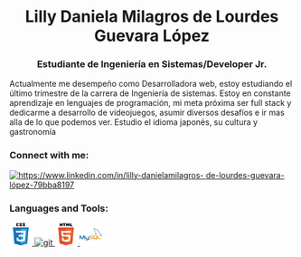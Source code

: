 <h1 align="center">Lilly Daniela Milagros de Lourdes Guevara López</h1>
<h3 align="center">Estudiante de Ingeniería en Sistemas/Developer Jr. </h3>

<p align="left"> Actualmente me desempeño como Desarrolladora
web, estoy estudiando el último trimestre de la
carrera de Ingeniería de sistemas. 
Estoy en constante aprendizaje en lenguajes de
programación, mi meta próxima ser full stack y dedicarme a desarrollo de videojuegos, asumir diversos desafíos e ir mas alla de lo que podemos ver.
Estudio el idioma japonés, su cultura y gastronomía</p>

<h3 align="left">Connect with me:</h3>
<p align="left">
<a href="https://linkedin.com/in/https://www.linkedin.com/in/lilly-danielamilagros- de-lourdes-guevara-lópez-79bba8197" target="blank"><img align="center" src="https://raw.githubusercontent.com/rahuldkjain/github-profile-readme-generator/master/src/images/icons/Social/linked-in-alt.svg" alt="https://www.linkedin.com/in/lilly-danielamilagros- de-lourdes-guevara-lópez-79bba8197" height="30" width="40" /></a>

<h3 align="left">Languages and Tools:</h3>
<p align="left"> <a href="https://www.w3schools.com/css/" target="_blank"> <img src="https://raw.githubusercontent.com/devicons/devicon/master/icons/css3/css3-original-wordmark.svg" alt="css3" width="40" height="40"/> </a> <a href="https://git-scm.com/" target="_blank"> <img src="https://www.vectorlogo.zone/logos/git-scm/git-scm-icon.svg" alt="git" width="40" height="40"/> </a> <a href="https://www.w3.org/html/" target="_blank"> <img src="https://raw.githubusercontent.com/devicons/devicon/master/icons/html5/html5-original-wordmark.svg" alt="html5" width="40" height="40"/> </a> <a href="https://www.mysql.com/" target="_blank"> <img src="https://raw.githubusercontent.com/devicons/devicon/master/icons/mysql/mysql-original-wordmark.svg" alt="mysql" width="40" height="40"/> </a> </p>
